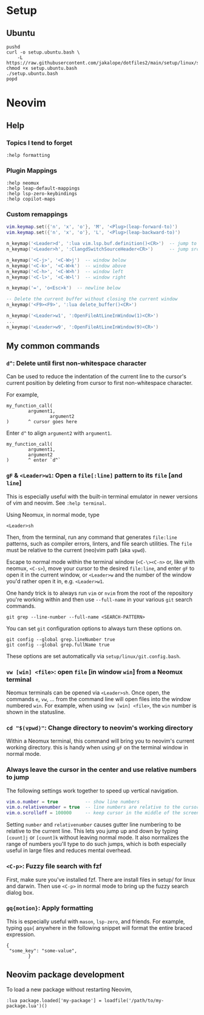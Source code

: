 # Setup

## Ubuntu

```
pushd
curl -o setup.ubuntu.bash \
    -L https://raw.githubusercontent.com/jakalope/dotfiles2/main/setup/linux/setup.ubuntu.bash
chmod +x setup.ubuntu.bash
./setup.ubuntu.bash
popd
```

# Neovim

## Help

### Topics I tend to forget

```
:help formatting
```

### Plugin Mappings

```
:help neomux
:help leap-default-mappings
:help lsp-zero-keybindings
:help copilot-maps
```

### Custom remappings

```lua
vim.keymap.set({'n', 'x', 'o'}, 'M', '<Plug>(leap-forward-to)')
vim.keymap.set({'n', 'x', 'o'}, 'L', '<Plug>(leap-backward-to)')

n_keymap('<Leader>d', ':lua vim.lsp.buf.definition()<CR>')  -- jump to def
n_keymap('<Leader>h', ':ClangdSwitchSourceHeader<CR>')      -- jump src/header

n_keymap('<C-j>', '<C-W>j')  -- window below
n_keymap('<C-k>', '<C-W>k')  -- window above
n_keymap('<C-h>', '<C-W>h')  -- window left
n_keymap('<C-l>', '<C-W>l')  -- window right

n_keymap('=', 'o<Esc>k')  -- newline below

-- Delete the current buffer without closing the current window
n_keymap('<F9><F9>', ':lua delete_buffer()<CR>')

n_keymap('<Leader>w1', ':OpenFileAtLineInWindow(1)<CR>')
...
n_keymap('<Leader>w9', ':OpenFileAtLineInWindow(9)<CR>')
```

## My common commands

### `d^`: Delete until first non-whitespace character

Can be used to reduce the indentation of the current line to the cursor's
current position by deleting from cursor to first non-whitespace character.

For example,
```
my_function_call(
        argument1,
                argument2
)       ^ cursor goes here
```

Enter `d^` to align `argument2` with `argument1`.
```
my_function_call(
        argument1,
        argument2
)       ^ enter `d^`
```

### `gF` & `<Leader>w1`: Open a `file[:line]` pattern to its `file` [and `line`]

This is especially useful with the built-in terminal emulator in newer versions
of vim and neovim. See `:help terminal`.

Using Neomux, in normal mode, type
```
<Leader>sh
```

Then, from the terminal, run any command that generates `file:line` patterns,
such as compiler errors, linters, and file search utilities. The `file` must be
relative to the current (neo)vim path (aka `vpwd`).

Escape to normal mode within the terminal window (`<C-\><C-n>` or, like with
neomux, `<C-s>`), move your cursor to the desired `file:line`, and enter `gF`
to open it in the current window, or `<Leader>w` and the number of the window
you'd rather open it in, e.g. `<Leader>w1`.

One handy trick is to always run `vim` or `nvim` from the root of the repository
you're working within and then use `--full-name` in your various `git` search
commands.
```
git grep --line-number --full-name <SEARCH-PATTERN>
```

You can set `git` configuration options to always turn these options on.
```
git config --global grep.lineNumber true
git config --global grep.fullName true
```

These options are set automatically via `setup/linux/git.config.bash`.

### `vw [win] <file>`: open `file` [in window `win`] from a Neomux terminal

Neomux terminals can be opened via `<Leader>sh`. Once open, the commands `e`,
`vw`, ... from the command line will open files into the window numbered `win`.
For example, when using `vw [win] <file>`, the `win` number is shown in the
statusline.

### `cd "$(vpwd)"`: Change directory to neovim's working directory

Within a Neomux terminal, this command will bring you to neovim's current
working directory. this is handy when using `gF` on the terminal window in
normal mode.

### Always leave the cursor in the center and use relative numbers to jump

The following settings work together to speed up vertical navigation.

```lua
vim.o.number = true          -- show line numbers
vim.o.relativenumber = true  -- line numbers are relative to the cursor
vim.o.scrolloff = 100000     -- keep cursor in the middle of the screen
```

Setting `number` and `relativenumber` causes gutter line numbering to be
relative to the current line. This lets you jump up and down by typing
`[count]j` or `[count]k` without leaving normal mode. It also normalizes the
range of numbers you'll type to do such jumps, which is both especially useful
in large files and reduces mental overhead.

### `<C-p>`: Fuzzy file search with fzf

First, make sure you've installed fzf. There are install files in setup/ for
linux and darwin. Then use `<C-p>` in normal mode to bring up the fuzzy search
dialog box.

### `gq{motion}`: Apply formatting

This is especially useful with `mason`, `lsp-zero`, and friends. For example, 
typing `gqa{` anywhere in the following snippet will format the entire braced
expression.

```
{
 "some_key": "some-value",
        }
```

## Neovim package development

To load a new package without restarting Neovim,
```
:lua package.loaded['my-package'] = loadfile('/path/to/my-package.lua')()
```
